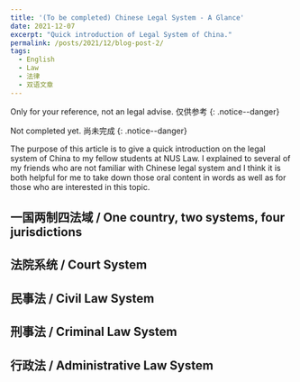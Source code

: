 ```yaml
---
title: '(To be completed) Chinese Legal System - A Glance'
date: 2021-12-07
excerpt: "Quick introduction of Legal System of China."
permalink: /posts/2021/12/blog-post-2/
tags:
  - English
  - Law
  - 法律
  - 双语文章
---
```


Only for your reference, not an legal advise. 仅供参考
{: .notice--danger}

Not completed yet. 尚未完成
{: .notice--danger}

The purpose of this article is to give a quick introduction on the legal system of China to my fellow students at NUS Law. I explained to several of my friends who are not familiar with Chinese legal system and I think it is both helpful for me to take down those oral content in words as well as for those who are interested in this topic.

## 一国两制四法域 / One country, two systems, four jurisdictions



## 法院系统 / Court System

## 民事法 /  Civil Law System

## 刑事法 / Criminal Law System

## 行政法 / Administrative Law System
